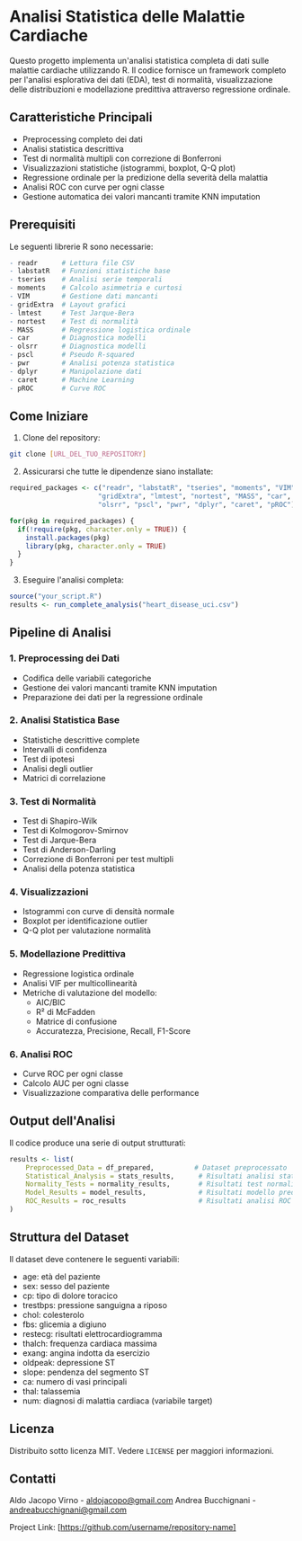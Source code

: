 # Analisi Statistica delle Malattie Cardiache

Questo progetto implementa un'analisi statistica completa di dati sulle malattie cardiache utilizzando R. Il codice fornisce un framework completo per l'analisi esplorativa dei dati (EDA), test di normalità, visualizzazione delle distribuzioni e modellazione predittiva attraverso regressione ordinale.

## Caratteristiche Principali

- Preprocessing completo dei dati
- Analisi statistica descrittiva
- Test di normalità multipli con correzione di Bonferroni
- Visualizzazioni statistiche (istogrammi, boxplot, Q-Q plot)
- Regressione ordinale per la predizione della severità della malattia
- Analisi ROC con curve per ogni classe
- Gestione automatica dei valori mancanti tramite KNN imputation

## Prerequisiti

Le seguenti librerie R sono necessarie:

```R
- readr      # Lettura file CSV
- labstatR   # Funzioni statistiche base
- tseries    # Analisi serie temporali
- moments    # Calcolo asimmetria e curtosi
- VIM        # Gestione dati mancanti
- gridExtra  # Layout grafici
- lmtest     # Test Jarque-Bera
- nortest    # Test di normalità
- MASS       # Regressione logistica ordinale
- car        # Diagnostica modelli
- olsrr      # Diagnostica modelli
- pscl       # Pseudo R-squared
- pwr        # Analisi potenza statistica
- dplyr      # Manipolazione dati
- caret      # Machine Learning
- pROC       # Curve ROC
```

## Come Iniziare

1. Clone del repository:
```bash
git clone [URL_DEL_TUO_REPOSITORY]
```

2. Assicurarsi che tutte le dipendenze siano installate:
```R
required_packages <- c("readr", "labstatR", "tseries", "moments", "VIM", 
                      "gridExtra", "lmtest", "nortest", "MASS", "car", 
                      "olsrr", "pscl", "pwr", "dplyr", "caret", "pROC")

for(pkg in required_packages) {
  if(!require(pkg, character.only = TRUE)) {
    install.packages(pkg)
    library(pkg, character.only = TRUE)
  }
}
```

3. Eseguire l'analisi completa:
```R
source("your_script.R")
results <- run_complete_analysis("heart_disease_uci.csv")
```

## Pipeline di Analisi

### 1. Preprocessing dei Dati
- Codifica delle variabili categoriche
- Gestione dei valori mancanti tramite KNN imputation
- Preparazione dei dati per la regressione ordinale

### 2. Analisi Statistica Base
- Statistiche descrittive complete
- Intervalli di confidenza
- Test di ipotesi
- Analisi degli outlier
- Matrici di correlazione

### 3. Test di Normalità
- Test di Shapiro-Wilk
- Test di Kolmogorov-Smirnov
- Test di Jarque-Bera
- Test di Anderson-Darling
- Correzione di Bonferroni per test multipli
- Analisi della potenza statistica

### 4. Visualizzazioni
- Istogrammi con curve di densità normale
- Boxplot per identificazione outlier
- Q-Q plot per valutazione normalità

### 5. Modellazione Predittiva
- Regressione logistica ordinale
- Analisi VIF per multicollinearità
- Metriche di valutazione del modello:
  - AIC/BIC
  - R² di McFadden
  - Matrice di confusione
  - Accuratezza, Precisione, Recall, F1-Score

### 6. Analisi ROC
- Curve ROC per ogni classe
- Calcolo AUC per ogni classe
- Visualizzazione comparativa delle performance

## Output dell'Analisi

Il codice produce una serie di output strutturati:

```R
results <- list(
    Preprocessed_Data = df_prepared,          # Dataset preprocessato
    Statistical_Analysis = stats_results,      # Risultati analisi statistica
    Normality_Tests = normality_results,       # Risultati test normalità
    Model_Results = model_results,             # Risultati modello predittivo
    ROC_Results = roc_results                  # Risultati analisi ROC
)
```

## Struttura del Dataset

Il dataset deve contenere le seguenti variabili:
- age: età del paziente
- sex: sesso del paziente
- cp: tipo di dolore toracico
- trestbps: pressione sanguigna a riposo
- chol: colesterolo
- fbs: glicemia a digiuno
- restecg: risultati elettrocardiogramma
- thalch: frequenza cardiaca massima
- exang: angina indotta da esercizio
- oldpeak: depressione ST
- slope: pendenza del segmento ST
- ca: numero di vasi principali
- thal: talassemia
- num: diagnosi di malattia cardiaca (variabile target)

## Licenza

Distribuito sotto licenza MIT. Vedere `LICENSE` per maggiori informazioni.

## Contatti

Aldo Jacopo Virno - aldojacopo@gmail.com
Andrea Bucchignani - andreabucchignani@gmail.com

Project Link: [https://github.com/username/repository-name]
